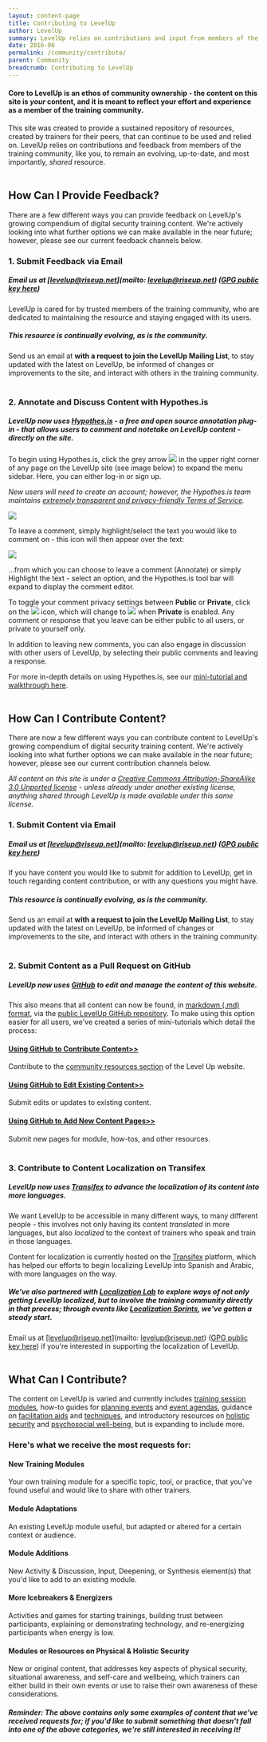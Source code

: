 ```yaml
---
layout: content-page
title: Contributing to LevelUp
author: LevelUp
summary: LevelUp relies on contributions and input from members of the training community, like you, to remain an evolving, up-to-date, and most importantly, shared resource. We welcome and encourage all users of LevelUp to contribute new training content, provide feedback or updates for current content, and participate in our ongoing localization efforts.
date: 2016-06
permalink: /community/contribute/
parent: Community
breadcrumb: Contributing to LevelUp
---
```

#### Core to LevelUp is an ethos of community ownership - the content on this site is *your* content, and  it is meant to reflect your effort and experience as a member of the training community.

This site was created to provide a sustained repository of resources, created by trainers for their peers, that can continue to be used and relied on. LevelUp relies on contributions and feedback from members of the training community, like you, to remain an evolving, up-to-date, and most importantly, *shared* resource.
<br><br>

## How Can I Provide Feedback?
There are a few different ways you can provide feedback on LevelUp's growing compendium of digital security training content. We're actively looking into what further options we can make available in the near future; however, please see our current feedback channels below.

### 1. Submit Feedback via Email

##### Email us at [levelup@riseup.net](mailto: levelup@riseup.net) ([GPG public key here](http://pgp.mit.edu/pks/lookup?op=get&search=0x207BFB9591A638BE))
LevelUp is cared for by trusted members of the training community, who are dedicated to maintaining the resource and staying engaged with its users.

##### This resource is continually evolving, as is the community.
Send us an email at **with a request to join the LevelUp Mailing List**, to stay updated with the latest on LevelUp, be informed of changes or improvements to the site, and interact with others in the training community.
<br><br>

### 2. Annotate and Discuss Content with Hypothes.is

##### LevelUp now uses [Hypothes.is](https://hypothes.is/) - a free and open source annotation plug-in - that allows users to comment and notetake on LevelUp content - directly on the site.

To begin using Hypothes.is, click the grey arrow <img src="/assets/images/hypothesis-bar-arrow.PNG"> in the upper right corner of any page on the LevelUp site (see image below) to expand the menu sidebar. Here, you can either log-in or sign up.

*New users will need to create an account; however, the Hypothes.is team maintains [extremely transparent and privacy-friendly Terms of Service](https://hypothes.is/terms-of-service/).*

<img src="/assets/images/hypothesis-toolbar.PNG">

To leave a comment, simply highlight/select the text you would like to comment on - this icon will then appear over the text:

<img src="/assets/images/hypothesis-annotate-highlight.PNG">

...from which you can choose to leave a comment (Annotate) or simply Highlight the text - select an option, and the Hypothes.is tool bar will expand to display the comment editor.

To toggle your comment privacy settings between **Public** or **Private**, click on the <img src="/assets/images/hypothesis-eye-sm.PNG"> icon, which will change to <img src="/assets/images/hypothesis-eye-sm-pvt.PNG"> when **Private** is enabled. Any comment or response that you leave can be either public to all users, or private to yourself only.

In addition to leaving new comments, you can also engage in discussion with other users of LevelUp, by selecting their public comments and leaving a response.

For more in-depth details on using Hypothes.is, see our [mini-tutorial and walkthrough here](https://github.com/levelupcc/level-up/wiki/How-to-Use-Hypothesis#how-do-you-use-it).
<br><br>

## How Can I Contribute Content?
There are now a few different ways you can contribute content to LevelUp's growing compendium of digital security training content. We're actively looking into what further options we can make available in the near future; however, please see our current contribution channels below.

*All content on this site is under a [Creative Commons Attribution-ShareAlike 3.0 Unported license](https://creativecommons.org/licenses/by-sa/3.0/) - unless already under another existing license, anything shared through LevelUp is made available under this same license.*

### 1. Submit Content via Email

##### Email us at [levelup@riseup.net](mailto: levelup@riseup.net) ([GPG public key here](http://pgp.mit.edu/pks/lookup?op=get&search=0x207BFB9591A638BE))
If you have content you would like to submit for addition to LevelUp, get in touch regarding content contribution, or with any questions you might have.

##### This resource is continually evolving, as is the community.
Send us an email at **with a request to join the LevelUp Mailing List**, to stay updated with the latest on LevelUp, be informed of changes or improvements to the site, and interact with others in the training community.
<br><br>

### 2. Submit Content as a Pull Request on GitHub

##### LevelUp now uses [GitHub](https://github.com/levelupcc) to edit and manage the content of this website.

This also means that all content can now be found, in [markdown (.md) format](https://github.com/levelupcc/level-up/wiki/How-to-work-with-Markdown), via the [public LevelUp GitHub repository](https://github.com/levelupcc). To make using this option easier for all users, we've created a series of mini-tutorials which detail the process:

#### [Using GitHub to Contribute Content>>](https://github.com/levelupcc/level-up/wiki/How-to-Add-Content#adding-a-new-community-resource)
Contribute to the [community resources section](/community/community-resources-and-tools/) of the Level Up website.

#### [Using GitHub to Edit Existing Content>>](https://github.com/levelupcc/level-up/wiki/How-to-Edit-Content)
Submit edits or updates to existing content.

#### [Using GitHub to Add New Content Pages>>](https://github.com/levelupcc/level-up/wiki/How-to-Add-Content#adding-a-new-page)
Submit new pages for module, how-tos, and other resources.
<br><br>

### 3. Contribute to Content Localization on Transifex

##### LevelUp now uses [Transifex](https://www.transifex.com/otf/level-up-website/) to advance the localization of its content into more languages.

We want LevelUp to be accessible in many different ways, to many different people - this involves not only having its content *translated* in more languages, but also *localized* to the context of trainers who speak and train in those languages.

Content for localization is currently hosted on the [Transifex](https://www.transifex.com/otf/level-up-website/) platform, which has helped our efforts to begin localizing LevelUp into Spanish and Arabic, with more languages on the way.

##### We've also partnered with [Localization Lab](http://www.localizationlab.org/) to explore ways of not only getting LevelUp localized, but to involve the training community directly in that process; through events like [Localization Sprints](http://www.localizationlab.org/2016-localization-summit-and-sprint-summary), we've gotten a steady start.

Email us at [levelup@riseup.net](mailto: levelup@riseup.net) ([GPG public key here](http://pgp.mit.edu/pks/lookup?op=get&search=0x207BFB9591A638BE)) if you're interested in supporting the localization of LevelUp.
<br><br>

## What Can I Contribute?
The content on LevelUp is varied and currently includes [training session modules](/curriculum/), how-to guides for [planning events](/before-an-event/planning-your-training-event/) and [event agendas](/before-an-event/planning-your-event-agenda/), guidance on [facilitation aids](/you-the-trainer/ice-breakers-and-energizers/) and [techniques](/you-the-trainer/be-a-better-trainer/), and introductory resources on [holistic security](/before-an-event/creating-safe-spaces/) and [psychosocial well-being](/before-an-event/psychosocial-underpinnings-of-security-training/), but is expanding to include more.

### Here's what we receive the most requests for:

#### New Training Modules
Your own training module for a specific topic, tool, or practice, that you've found useful and would like to share with other trainers.

#### Module Adaptations
An existing LevelUp module useful, but adapted or altered for a certain context or audience.

#### Module Additions
New Activity & Discussion, Input, Deepening, or Synthesis element(s) that you'd like to add to an existing module.

#### More Icebreakers & Energizers
Activities and games for starting trainings, building trust between participants, explaining or demonstrating technology, and re-energizing participants when energy is low.

#### Modules or Resources on Physical & Holistic Security
New or original content, that addresses key aspects of physical security, situational awareness, and self-care and wellbeing, which trainers can either build in their own events or use to raise their own awareness of these considerations.

##### *Reminder: The above contains only some examples of content that we've received requests for; if you'd like to submit something that doesn't fall into one of the above categories, we're still interested in receiving it!*
<br><br>
